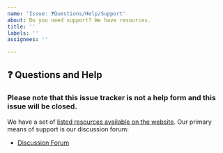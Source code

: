 ```yaml
---
name: 'Issue: ❓Questions/Help/Support'
about: Do you need support? We have resources.
title: ''
labels: ''
assignees: ''

---
```


## ❓ Questions and Help

### Please note that this issue tracker is not a help form and this issue will be closed.

We have a set of [listed resources available on the website](https://pytorch.org/resources). Our primary means of support is our discussion forum:

- [Discussion Forum](https://discuss.pytorch.org/)
